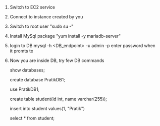 1. Switch to EC2 service
2. Connect to instance created by you
3. Switch to root user "sudo su -"
4. Install MySql package
   "yum install -y mariadb-server"
5. login to DB 
    mysql -h <DB_endpoint> -u admin -p
   enter password when it promts to
6. Now you are inside DB, try few DB commands

   show databases;

   create database PratikDB1;

   use PratikDB1;

   create table student(id int, name varchar(255));

   insert into student values(1, "Pratik")

   select * from student;
